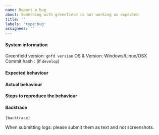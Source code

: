 ```yaml
---
name: Report a bug
about: Something with greenfield is not working as expected
title: ''
labels: 'type:bug'
assignees: ''
---
```


#### System information

Greenfield version: `gnfd version`
OS & Version: Windows/Linux/OSX
Commit hash : (if `develop`)

#### Expected behaviour


#### Actual behaviour


#### Steps to reproduce the behaviour


#### Backtrace

````
[backtrace]
````

When submitting logs: please submit them as text and not screenshots.